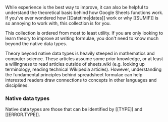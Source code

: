 While experience is the best way to improve, it can also be helpful to understand the theoretical basis behind how Google Sheets functions work. If you've ever wondered how [[Datetime|dates]] work or why [[SUMIF]] is so annoying to work with, this collection is for you.

This collection is ordered from most to least utility. If you are only looking to learn theory to improve at writing formulae, you don't need to know much beyond the native data types.

Theory beyond native data types is heavily steeped in mathematics and computer science. These articles assume some prior knowledge, or at least a willingness to read articles outside of sheets.wiki (e.g. looking up terminology, reading technical Wikipedia articles). However, understanding the fundamental principles behind spreadsheet formulae can help interested readers draw connections to concepts in other languages and disciplines.

### Native data types

Native data types are those that can be identified by [[TYPE]] and [[ERROR.TYPE]]. 

